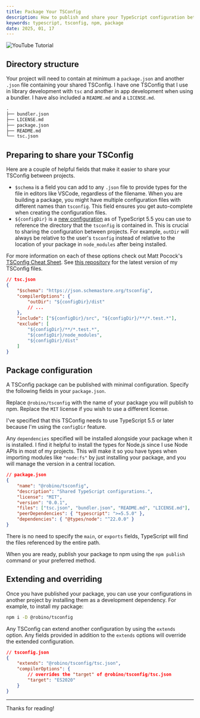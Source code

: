 ```yaml
---
title: Package Your TSConfig
description: How to publish and share your TypeScript configuration between projects.
keywords: typescript, tsconfig, npm, package
date: 2025, 01, 17
---
```


![YouTube Tutorial](yt:DNwYmgz3pCc)

## Directory structure

Your project will need to contain at minimum a `package.json` and another `.json` file containing your shared TSConfig. I have one TSConfig that I use in library development with `tsc` and another in app development when using a bundler. I have also included a `README.md` and a `LICENSE.md`.

```txt
.
├── bundler.json
├── LICENSE.md
├── package.json
├── README.md
└── tsc.json
```

## Preparing to share your TSConfig

Here are a couple of helpful fields that make it easier to share your TSConfig between projects.

- `$schema` is a field you can add to any `.json` file to provide types for the file in editors like VSCode, regardless of the filename. When you are building a package, you might have multiple configuration files with different names than `tsconfig`. This field ensures you get auto-complete when creating the configuration files.
- `${configDir}` is a [new configuration](https://www.typescriptlang.org/docs/handbook/release-notes/typescript-5-5.html#the-configdir-template-variable-for-configuration-files) as of TypeScript 5.5 you can use to reference the directory that the `tsconfig` is contained in. This is crucial to sharing the configuration between projects. For example, `outDir` will always be relative to the user's `tsconfig` instead of relative to the location of your package in `node_modules` after being installed.

For more information on each of these options check out Matt Pocock's [TSConfig Cheat Sheet](https://www.totaltypescript.com/tsconfig-cheat-sheet). See [this repository](https://github.com/rossrobino/robino/tree/main/packages/tsconfig) for the latest version of my TSConfig files.

```json
// tsc.json
{
	"$schema": "https://json.schemastore.org/tsconfig",
	"compilerOptions": {
		"outDir": "${configDir}/dist"
		// ...
	},
	"include": ["${configDir}/src", "${configDir}/**/*.test.*"],
	"exclude": [
		"${configDir}/**/*.test.*",
		"${configDir}/node_modules",
		"${configDir}/dist"
	]
}
```

## Package configuration

A TSConfig package can be published with minimal configuration. Specify the following fields in your `package.json`.

Replace `@robino/tsconfig` with the name of your package you will publish to npm. Replace the `MIT` license if you wish to use a different license.

I've specified that this TSConfig needs to use TypeScript 5.5 or later because I'm using the `configDir` feature.

Any `dependencies` specified will be installed alongside your package when it is installed. I find it helpful to install the types for Node.js since I use Node APIs in most of my projects. This will make it so you have types when importing modules like `"node:fs"` by just installing your package, and you will manage the version in a central location.

```json
// package.json
{
	"name": "@robino/tsconfig",
	"description": "Shared TypeScript configurations.",
	"license": "MIT",
	"version": "0.0.1",
	"files": ["tsc.json", "bundler.json", "README.md", "LICENSE.md"],
	"peerDependencies": { "typescript": ">=5.5.0" },
	"dependencies": { "@types/node": "^22.0.0" }
}
```

There is no need to specify the `main`, or `exports` fields, TypeScript will find the files referenced by the entire path.

When you are ready, publish your package to npm using the `npm publish` command or your preferred method.

## Extending and overriding

Once you have published your package, you can use your configurations in another project by installing them as a development dependency. For example, to install my package:

```bash
npm i -D @robino/tsconfig
```

Any TSConfig can extend another configuration by using the `extends` option. Any fields provided in addition to the `extends` options will override the extended configuration.

```json {3,6}
// tsconfig.json
{
	"extends": "@robino/tsconfig/tsc.json",
	"compilerOptions": {
		// overrides the "target" of @robino/tsconfig/tsc.json
		"target": "ES2020"
	}
}
```

---

Thanks for reading!
